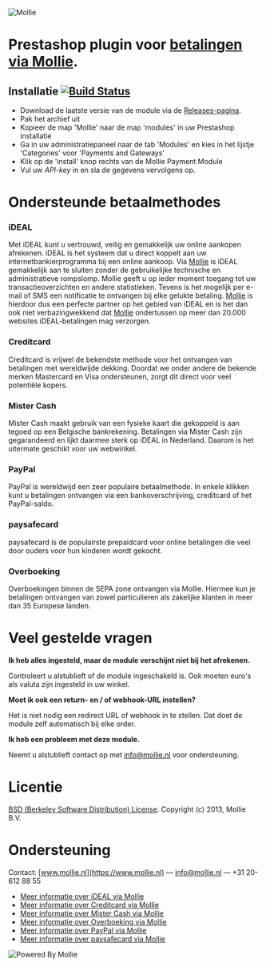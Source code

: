 ![Mollie](https://www.mollie.nl/files/Mollie-Logo-Style-Small.png)

# Prestashop plugin voor [betalingen via Mollie](https://www.mollie.nl/betaaldiensten/). #

## Installatie [![Build Status](https://travis-ci.org/mollie/Prestashop.png)](https://travis-ci.org/mollie/Prestashop) ##
* Download de laatste versie van de module via de [Releases-pagina](https://github.com/mollie/Prestashop/releases).
* Pak het archief uit
* Kopieer de map 'Mollie' naar de map 'modules' in uw Prestashop installatie
* Ga in uw administratiepaneel naar de tab 'Modules' en kies in het lijstje 'Categories' voor 'Payments and Gateways'
* Klik op de 'install' knop rechts van de Mollie Payment Module
* Vul uw _API-key_ in en sla de gegevens vervolgens op.

# Ondersteunde betaalmethodes #
### iDEAL ###
Met iDEAL kunt u vertrouwd, veilig en gemakkelijk uw online aankopen afrekenen. iDEAL is het systeem dat u direct koppelt aan uw internetbankierprogramma bij een online aankoop.
Via [Mollie](https://www.mollie.nl/) is iDEAL gemakkelijk aan te sluiten zonder de gebruikelijke technische en administratieve rompslomp. Mollie geeft u op ieder moment toegang tot uw transactieoverzichten en andere statistieken. Tevens is het mogelijk per e-mail of SMS een notificatie te ontvangen bij elke gelukte betaling. [Mollie](https://www.mollie.nl/) is hierdoor dus een perfecte partner op het gebied van iDEAL en is het dan ook niet verbazingwekkend dat [Mollie](https://www.mollie.nl/) ondertussen op meer dan 20.000 websites iDEAL-betalingen mag verzorgen.

### Creditcard ###
Creditcard is vrijwel de bekendste methode voor het ontvangen van betalingen met wereldwijde dekking. Doordat we onder andere de bekende merken Mastercard en Visa ondersteunen, zorgt dit direct voor veel potentiële kopers.

### Mister Cash ###
Mister Cash maakt gebruik van een fysieke kaart die gekoppeld is aan tegoed op een Belgische bankrekening. Betalingen via Mister Cash zijn gegarandeerd en lijkt daarmee sterk op iDEAL in Nederland. Daarom is het uitermate geschikt voor uw webwinkel.

### PayPal ###
PayPal is wereldwijd een zeer populaire betaalmethode. In enkele klikken kunt u betalingen ontvangen via een bankoverschrijving, creditcard of het PayPal-saldo.

### paysafecard ###
paysafecard is de populairste prepaidcard voor online betalingen die veel door ouders voor hun kinderen wordt gekocht.

### Overboeking ###
Overboekingen binnen de SEPA zone ontvangen via Mollie. Hiermee kun je betalingen ontvangen van zowel particulieren als zakelijke klanten in meer dan 35 Europese landen.

# Veel gestelde vragen #

**Ik heb alles ingesteld, maar de module verschijnt niet bij het afrekenen.**

Controleert u alstublieft of de module ingeschakeld is. Ook moeten euro's als valuta zijn ingesteld in uw winkel.

**Moet ik ook een return- en / of webhook-URL instellen?**

Het is niet nodig een redirect URL of webhook in te stellen. Dat doet de module zelf automatisch bij elke order.

**Ik heb een probleem met deze module.**

Neemt u alstublieft contact op met info@mollie.nl voor ondersteuning.

# Licentie #
[BSD (Berkeley Software Distribution) License](http://www.opensource.org/licenses/bsd-license.php).
Copyright (c) 2013, Mollie B.V.

# Ondersteuning #
Contact: [www.mollie.nl](https://www.mollie.nl) — info@mollie.nl — +31 20-612 88 55

+ [Meer informatie over iDEAL via Mollie](https://www.mollie.nl/betaaldiensten/ideal/)
+ [Meer informatie over Creditcard via Mollie](https://www.mollie.nl/betaaldiensten/creditcard/)
+ [Meer informatie over Mister Cash via Mollie](https://www.mollie.nl/betaaldiensten/mistercash/)
+ [Meer informatie over Overboeking via Mollie](https://www.mollie.nl/betaaldiensten/overboeking/)
+ [Meer informatie over PayPal via Mollie](https://www.mollie.nl/betaaldiensten/paypal/)
+ [Meer informatie over paysafecard via Mollie](https://www.mollie.nl/betaaldiensten/paysafecard/)

![Powered By Mollie](https://www.mollie.nl/images/badge-betaling-medium.png)
